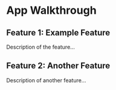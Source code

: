 # App Walkthrough

## Feature 1: Example Feature
Description of the feature...

## Feature 2: Another Feature
Description of another feature...
